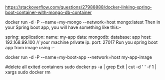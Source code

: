 https://stackoverflow.com/questions/27988888/docker-linking-spring-boot-container-with-mongo-db-container

docker run -d -P --name=my-mongo --network=host mongo:latest
Then in your Spring boot app, you will have something like this:-

spring:
  application:
    name: my-app
  data:
    mongodb:
      database: app
      host: 192.168.99.100 // your machine private ip.
      port: 27017
Run you spring boot app from image using :-

docker run -d -P --name=my-boot-app --network=host my-app-image

#delete all exited containers
sudo docker ps -a | grep Exit | cut -d ' ' -f 1 | xargs sudo docker rm